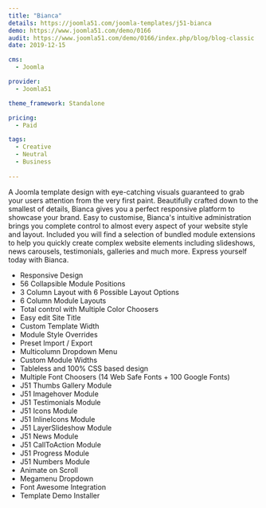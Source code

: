 ```yaml
---
title: "Bianca"
details: https://joomla51.com/joomla-templates/j51-bianca
demo: https://www.joomla51.com/demo/0166
audit: https://www.joomla51.com/demo/0166/index.php/blog/blog-classic
date: 2019-12-15

cms: 
  - Joomla

provider: 
  - Joomla51

theme_framework: Standalone

pricing:
  - Paid

tags:
  - Creative
  - Neutral
  - Business
  
---
```


A Joomla template design with eye-catching visuals guaranteed to grab your users attention from the very first paint. Beautifully crafted down to the smallest of details, Bianca gives you a perfect responsive platform to showcase your brand. Easy to customise, Bianca's intuitive administration brings you complete control to almost every aspect of your website style and layout. Included you will find a selection of bundled module extensions to help you quickly create complex website elements including slideshows, news carousels, testimonials, galleries and much more. Express yourself today with Bianca.

* Responsive Design
* 56 Collapsible Module Positions
* 3 Column Layout with 6 Possible Layout Options
* 6 Column Module Layouts
* Total control with Multiple Color Choosers
* Easy edit Site Title
* Custom Template Width
* Module Style Overrides
* Preset Import / Export
* Multicolumn Dropdown Menu
* Custom Module Widths
* Tableless and 100% CSS based design
* Multiple Font Choosers (14 Web Safe Fonts + 100 Google Fonts)
* J51 Thumbs Gallery Module
* J51 Imagehover Module
* J51 Testimonials Module
* J51 Icons Module
* J51 InlineIcons Module
* J51 LayerSlideshow Module
* J51 News Module
* J51 CallToAction Module
* J51 Progress Module
* J51 Numbers Module
* Animate on Scroll
* Megamenu Dropdown
* Font Awesome Integration
* Template Demo Installer
